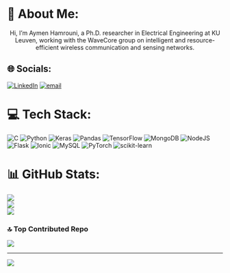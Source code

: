 # 💫 About Me:
<p align="center"> Hi, I’m Aymen Hamrouni, a Ph.D. researcher in Electrical Engineering at KU Leuven, working with the WaveCore group on intelligent and resource-efficient wireless communication and sensing networks.<br></p>

 

## 🌐 Socials:
 [![LinkedIn](https://img.shields.io/badge/LinkedIn-%230077B5.svg?logo=linkedin&logoColor=white)](https://linkedin.com/in/aymenhamrouni) [![email](https://img.shields.io/badge/Email-D14836?logo=gmail&logoColor=white)](mailto:aymen.hamrouni@yahoo.fr)

# 💻 Tech Stack:
![C](https://img.shields.io/badge/c-%2300599C.svg?style=for-the-badge&logo=c&logoColor=white) ![Python](https://img.shields.io/badge/python-3670A0?style=for-the-badge&logo=python&logoColor=ffdd54) ![Keras](https://img.shields.io/badge/Keras-%23D00000.svg?style=for-the-badge&logo=Keras&logoColor=white) ![Pandas](https://img.shields.io/badge/pandas-%23150458.svg?style=for-the-badge&logo=pandas&logoColor=white) ![TensorFlow](https://img.shields.io/badge/TensorFlow-%23FF6F00.svg?style=for-the-badge&logo=TensorFlow&logoColor=white) ![MongoDB](https://img.shields.io/badge/MongoDB-%234ea94b.svg?style=for-the-badge&logo=mongodb&logoColor=white) ![NodeJS](https://img.shields.io/badge/node.js-6DA55F?style=for-the-badge&logo=node.js&logoColor=white) ![Flask](https://img.shields.io/badge/flask-%23000.svg?style=for-the-badge&logo=flask&logoColor=white) ![Ionic](https://img.shields.io/badge/Ionic-%233880FF.svg?style=for-the-badge&logo=Ionic&logoColor=white) ![MySQL](https://img.shields.io/badge/mysql-4479A1.svg?style=for-the-badge&logo=mysql&logoColor=white) ![PyTorch](https://img.shields.io/badge/PyTorch-%23EE4C2C.svg?style=for-the-badge&logo=PyTorch&logoColor=white) ![scikit-learn](https://img.shields.io/badge/scikit--learn-%23F7931E.svg?style=for-the-badge&logo=scikit-learn&logoColor=white) 
# 📊 GitHub Stats:
![](https://github-readme-stats.vercel.app/api?username=aymenhamrouni&theme=date_night&hide_border=false&include_all_commits=false&count_private=false)<br/>
![](https://nirzak-streak-stats.vercel.app/?user=ortoniKC&theme=date_night&hide_border=false)<br/>
![](https://github-readme-stats.vercel.app/api/top-langs/?username=ortoniKC&theme=date_night&hide_border=false&include_all_commits=false&count_private=false&layout=compact) 
 
### 🔝 Top Contributed Repo
![](https://github-contributor-stats.vercel.app/api?username=aymenhamrouni&limit=5&theme=date_night&combine_all_yearly_contributions=true) 

---
[![](https://visitcount.itsvg.in/api?id=aymenhamrouni&icon=8&color=0)](https://visitcount.itsvg.in)

<!-- Proudly created with GPRM ( https://gprm.itsvg.in ) -->
